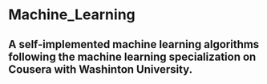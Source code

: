 # Machine_Learning
## A self-implemented machine learning algorithms following the machine learning specialization on Cousera with Washinton University.
